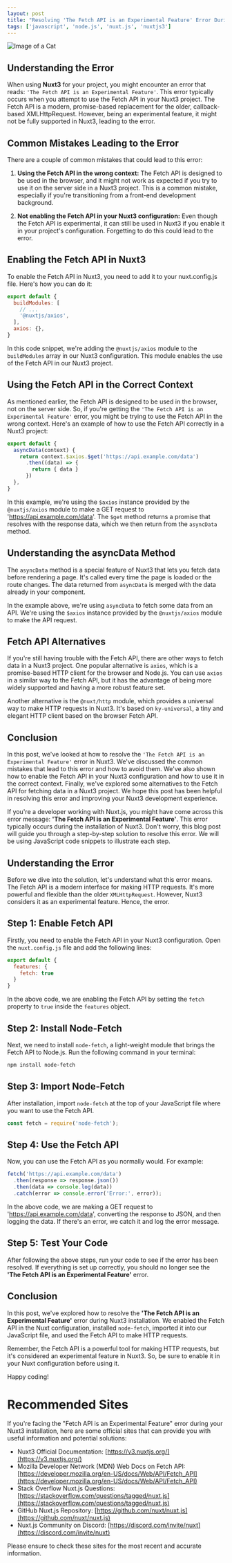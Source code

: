 ```yaml
---
layout: post
title: "Resolving 'The Fetch API is an Experimental Feature' Error During Nuxt3 Installation"
tags: ['javascript', 'node.js', 'nuxt.js', 'nuxtjs3']
---
```


![Image of a Cat](http://source.unsplash.com/1600x900/?cat)

## Understanding the Error

When using **Nuxt3** for your project, you might encounter an error that reads: `'The Fetch API is an Experimental Feature'`. This error typically occurs when you attempt to use the Fetch API in your Nuxt3 project. The Fetch API is a modern, promise-based replacement for the older, callback-based XMLHttpRequest. However, being an experimental feature, it might not be fully supported in Nuxt3, leading to the error.

## Common Mistakes Leading to the Error

There are a couple of common mistakes that could lead to this error:

1. **Using the Fetch API in the wrong context:** The Fetch API is designed to be used in the browser, and it might not work as expected if you try to use it on the server side in a Nuxt3 project. This is a common mistake, especially if you're transitioning from a front-end development background.

2. **Not enabling the Fetch API in your Nuxt3 configuration:** Even though the Fetch API is experimental, it can still be used in Nuxt3 if you enable it in your project's configuration. Forgetting to do this could lead to the error.

## Enabling the Fetch API in Nuxt3

To enable the Fetch API in Nuxt3, you need to add it to your nuxt.config.js file. Here's how you can do it:

```javascript
export default {
  buildModules: [
    // ...
    '@nuxtjs/axios',
  ],
  axios: {},
}
```
In this code snippet, we're adding the `@nuxtjs/axios` module to the `buildModules` array in our Nuxt3 configuration. This module enables the use of the Fetch API in our Nuxt3 project.

## Using the Fetch API in the Correct Context

As mentioned earlier, the Fetch API is designed to be used in the browser, not on the server side. So, if you're getting the `'The Fetch API is an Experimental Feature'` error, you might be trying to use the Fetch API in the wrong context. Here's an example of how to use the Fetch API correctly in a Nuxt3 project:

```javascript
export default {
  asyncData(context) {
    return context.$axios.$get('https://api.example.com/data')
      .then((data) => {
        return { data }
      })
  },
}
```
In this example, we're using the `$axios` instance provided by the `@nuxtjs/axios` module to make a GET request to 'https://api.example.com/data'. The `$get` method returns a promise that resolves with the response data, which we then return from the `asyncData` method.

## Understanding the asyncData Method

The `asyncData` method is a special feature of Nuxt3 that lets you fetch data before rendering a page. It's called every time the page is loaded or the route changes. The data returned from `asyncData` is merged with the data already in your component.

In the example above, we're using `asyncData` to fetch some data from an API. We're using the `$axios` instance provided by the `@nuxtjs/axios` module to make the API request.

## Fetch API Alternatives

If you're still having trouble with the Fetch API, there are other ways to fetch data in a Nuxt3 project. One popular alternative is `axios`, which is a promise-based HTTP client for the browser and Node.js. You can use `axios` in a similar way to the Fetch API, but it has the advantage of being more widely supported and having a more robust feature set.

Another alternative is the `@nuxt/http` module, which provides a universal way to make HTTP requests in Nuxt3. It's based on `ky-universal`, a tiny and elegant HTTP client based on the browser Fetch API.

## Conclusion

In this post, we've looked at how to resolve the `'The Fetch API is an Experimental Feature'` error in Nuxt3. We've discussed the common mistakes that lead to this error and how to avoid them. We've also shown how to enable the Fetch API in your Nuxt3 configuration and how to use it in the correct context. Finally, we've explored some alternatives to the Fetch API for fetching data in a Nuxt3 project. We hope this post has been helpful in resolving this error and improving your Nuxt3 development experience.

If you're a developer working with Nuxt.js, you might have come across this error message: **'The Fetch API is an Experimental Feature'**. This error typically occurs during the installation of Nuxt3. Don't worry, this blog post will guide you through a step-by-step solution to resolve this error. We will be using JavaScript code snippets to illustrate each step. 

## Understanding the Error

Before we dive into the solution, let's understand what this error means. The Fetch API is a modern interface for making HTTP requests. It's more powerful and flexible than the older `XMLHttpRequest`. However, Nuxt3 considers it as an experimental feature. Hence, the error.

## Step 1: Enable Fetch API 

Firstly, you need to enable the Fetch API in your Nuxt3 configuration. Open the `nuxt.config.js` file and add the following lines:

```javascript
export default {
  features: {
    fetch: true
  }
}
```
In the above code, we are enabling the Fetch API by setting the `fetch` property to `true` inside the `features` object.

## Step 2: Install Node-Fetch

Next, we need to install `node-fetch`, a light-weight module that brings the Fetch API to Node.js. Run the following command in your terminal:

```bash
npm install node-fetch
```

## Step 3: Import Node-Fetch

After installation, import `node-fetch` at the top of your JavaScript file where you want to use the Fetch API.

```javascript
const fetch = require('node-fetch');
```

## Step 4: Use the Fetch API

Now, you can use the Fetch API as you normally would. For example:

```javascript
fetch('https://api.example.com/data')
  .then(response => response.json())
  .then(data => console.log(data))
  .catch(error => console.error('Error:', error));
```

In the above code, we are making a GET request to 'https://api.example.com/data', converting the response to JSON, and then logging the data. If there's an error, we catch it and log the error message.

## Step 5: Test Your Code

After following the above steps, run your code to see if the error has been resolved. If everything is set up correctly, you should no longer see the **'The Fetch API is an Experimental Feature'** error.

## Conclusion

In this post, we've explored how to resolve the **'The Fetch API is an Experimental Feature'** error during Nuxt3 installation. We enabled the Fetch API in the Nuxt configuration, installed `node-fetch`, imported it into our JavaScript file, and used the Fetch API to make HTTP requests.

Remember, the Fetch API is a powerful tool for making HTTP requests, but it's considered an experimental feature in Nuxt3. So, be sure to enable it in your Nuxt configuration before using it.

Happy coding!
# Recommended Sites

If you're facing the "Fetch API is an Experimental Feature" error during your Nuxt3 installation, here are some official sites that can provide you with useful information and potential solutions:

- Nuxt3 Official Documentation: [https://v3.nuxtjs.org/](https://v3.nuxtjs.org/)
- Mozilla Developer Network (MDN) Web Docs on Fetch API: [https://developer.mozilla.org/en-US/docs/Web/API/Fetch_API](https://developer.mozilla.org/en-US/docs/Web/API/Fetch_API)
- Stack Overflow Nuxt.js Questions: [https://stackoverflow.com/questions/tagged/nuxt.js](https://stackoverflow.com/questions/tagged/nuxt.js)
- GitHub Nuxt.js Repository: [https://github.com/nuxt/nuxt.js](https://github.com/nuxt/nuxt.js)
- Nuxt.js Community on Discord: [https://discord.com/invite/nuxt](https://discord.com/invite/nuxt)

Please ensure to check these sites for the most recent and accurate information.